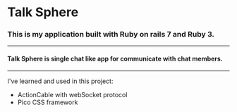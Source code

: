 # Talk Sphere
### This is my application built with Ruby on rails 7 and Ruby 3.

---

#### Talk Sphere is single chat like app for communicate with chat members.

---

I've learned and used in this project:
- ActionCable with webSocket protocol
- Pico CSS framework

